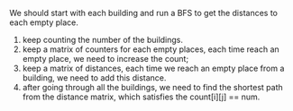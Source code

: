 We should start with each building and run a BFS to get the distances to each empty place.
1. keep counting the number of the buildings.
2. keep a matrix of counters for each empty places, each time reach an empty place, we need to increase the count;
3. keep a matrix of distances, each time we reach an empty place from a building, we need to add this distance.
4. after going through all the buildings, we need to find the shortest path from the distance matrix, which satisfies the count[i][j] == num.